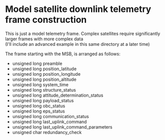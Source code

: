 # Model satellite downlink telemetry frame construction
This is just a model telemetry frame. Complex satellites require significantly larger frames with more complex data <br>
(I'll include an advanced example in this same directory at a later time)

The frame starting with the MSB, is arranged as follows:
- unsigned long preamble
- unsigned long position_latitude
- unsigned long position_longitude
- unsigned long position_altitude
- unsigned long system_time
- unsigned long structure_status
- unsigned long attitude_determination_status 
- unsigned long payload_status
- unsigned long obc_status
- unsigned long eps_status
- unsigned long communication_status
- unsigned long last_uplink_command
- unsigned long last_uplink_command_parameters
- unsigned char redundancy_check
